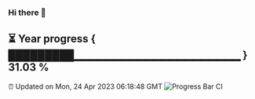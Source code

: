### Hi there 👋
⏳ Year progress { █████████▁▁▁▁▁▁▁▁▁▁▁▁▁▁▁▁▁▁▁▁▁ } 31.03 %
---
⏰ Updated on Mon, 24 Apr 2023 06:18:48 GMT
![Progress Bar CI](https://github.com/liununu/liununu/workflows/Progress%20Bar%20CI/badge.svg)
